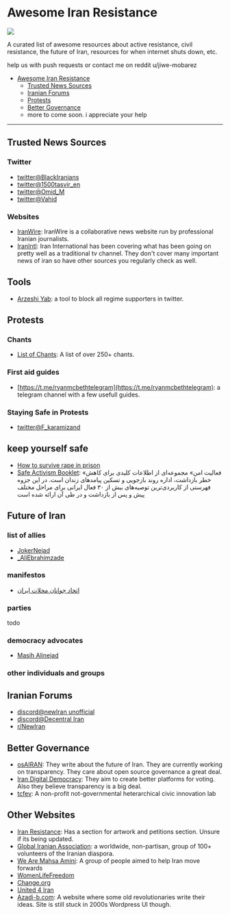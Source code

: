 # Awesome Iran Resistance

<img src="https://github.com/Jiwe-Mobarez/Better-Democracy/blob/main/Assets/Images/General/ZanZendegiAzadi.png?raw=true">

A curated list of awesome resources about active resistance, civil resistance, the future of Iran, resources for when internet shuts down, etc.

help us with push requests or contact me on reddit u/jiwe-mobarez

- [Awesome Iran Resistance](#awesome-iran-resistance)
    - [Trusted News Sources](#trusted-news-sources)
    - [Iranian Forums](#iranian-forums)
    - [Protests](#protests)
    - [Better Governance](#better-governance)
    - more to come soon. i appreciate your help

----

## Trusted News Sources

### Twitter

* [twitter@BlackIranians](https://twitter.com/BlackIranians)
* [twitter@1500tasvir_en](https://twitter.com/1500tasvir_en)
* [twitter@Omid_M](https://twitter.com/Omid_M)
* [twitter@Vahid](https://twitter.com/Vahid)

### Websites
* [IranWire](https://iranwire.com/en/): IranWire is a collaborative news website run by professional Iranian journalists.
* [IranIntl](https://www.iranintl.com/en): Iran International has been covering what has been going on pretty well as a traditional tv channel. They don't cover many important news of iran so have other sources you regularly check as well.

## Tools
* [Arzeshi Yab](https://www.arzeshiyab.com/): a tool to block all regime supporters in twitter.
## Protests
### Chants
* [List of Chants](https://docs.google.com/spreadsheets/d/1w0H2AjCpgUHJzWlpVDr5vs4iGb22UWMbWlVNCjMTz50/edit#gid=0): A list of over 250+ chants.
### First aid guides
* [https://t.me/ryanmcbethtelegram](https://t.me/ryanmcbethtelegram): a telegram channel with a few usefull guides.
### Staying Safe in Protests
* [twitter@F_karamizand](https://twitter.com/F_karamizand)

## keep yourself safe
* [How to survive rape in prison](https://iranhrdc.org/surviving-rape-in-irans-prisons/amp/)
* [Safe Activism Booklet](https://united4iran.org/fa/safe-activism/#download): «فعالیت امن» مجموعه‌ای از اطلاعات کلیدی برای کاهش خطر بازداشت، اداره روند بازجویی و تسکین پیامدهای زندان است. در این جزوه فهرستی از کاربردی‌ترین توصیه‌های بیش از ۳۰ فعال ایرانی برای مراحل مختلف پیش و پس از بازداشت و در طی آن ارائه شده است



## Future of Iran
### list of allies
* [JokerNejad](https://twitter.com/Jokernejad)
* [_AliEbrahimzade](https://twitter.com/_AliEbrahimzade)
### manifestos
* [اتحاد جوانان محلات ایران](https://twitter.com/UYI_fa/status/1602669174253563904)
### parties
todo
### democracy advocates
* [Masih Alinejad](https://twitter.com/AlinejadMasih)
### other individuals and groups

## Iranian Forums
* [discord@newIran unofficial](https://discord.com/invite/8qbuA4kBQB)
* [discord@Decentral Iran](https://discord.gg/G3Y5SaRD)
* [r/NewIran](https://reddit.com/r/NewIran)

## Better Governance

* [osAIRAN](https://github.com/osAIran): They write about the future of Iran. They are currently working on transparency. They care about open source governance a great deal.
* [Iran Digital Democracy](https://github.com/irandigitaldemocracy): They aim to create better platforms for voting. Also they believe transparency is a big deal.
* [tcfev](https://github.com/tcfev): A non-profit not-governmental heterarchical civic innovation lab


## Other Websites
* [Iran Resistance](https://iranresistance.com/): Has a section for artwork and petitions section. Unsure if its being updated.
* [Global Iranian Association](https://www.globaliranianassociation.com/): a worldwide, non-partisan, group of 100+ volunteers of the Iranian diaspora.
* [We Are Mahsa Amini](https://wearemahsaamini.com/): A group of people aimed to help Iran move forwards
* [WomenLifeFreedom](https://www.womenlifefreedom.com/)
* [Change.org](https://www.change.org/)
* [United 4 Iran](https://united4iran.org/en/)
* [Azadi-b.com](https://www.azadi-b.com/): A website where some old revolutionaries write their ideas. Site is still stuck in 2000s Wordpress UI though.

